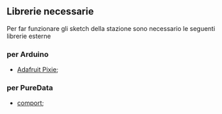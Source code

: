 ## Librerie necessarie

Per far funzionare gli sketch della stazione sono necessario le seguenti librerie esterne

### per Arduino
* [Adafruit Pixie](https://github.com/adafruit/Adafruit_Pixie);

### per PureData
* [comport](https://sourceforge.net/projects/pure-data/files/libraries/comport/);


